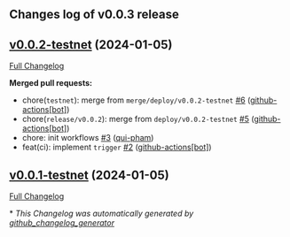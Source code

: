 ## Changes log of v0.0.3 release

## [v0.0.2-testnet](https://github.com/qui-pham/testing-workflows/tree/v0.0.2-testnet) (2024-01-05)

[Full Changelog](https://github.com/qui-pham/testing-workflows/compare/v0.0.1-testnet...v0.0.2-testnet)

**Merged pull requests:**

- chore\(`testnet`\): merge from `merge/deploy/v0.0.2-testnet` [\#6](https://github.com/qui-pham/testing-workflows/pull/6) ([github-actions[bot]](https://github.com/apps/github-actions))
- chore\(`release/v0.0.2`\): merge from `deploy/v0.0.2-testnet` [\#5](https://github.com/qui-pham/testing-workflows/pull/5) ([github-actions[bot]](https://github.com/apps/github-actions))
- chore: init workflows [\#3](https://github.com/qui-pham/testing-workflows/pull/3) ([qui-pham](https://github.com/qui-pham))
- feat\(ci\): implement `trigger` [\#2](https://github.com/qui-pham/testing-workflows/pull/2) ([github-actions[bot]](https://github.com/apps/github-actions))

## [v0.0.1-testnet](https://github.com/qui-pham/testing-workflows/tree/v0.0.1-testnet) (2024-01-05)

[Full Changelog](https://github.com/qui-pham/testing-workflows/compare/965fad6332301ebe886e8a12defe2d954b2954e6...v0.0.1-testnet)



\* *This Changelog was automatically generated by [github_changelog_generator](https://github.com/github-changelog-generator/github-changelog-generator)*
